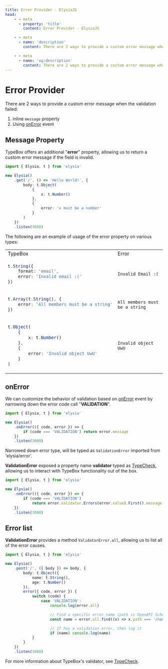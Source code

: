 ```yaml
---
title: Error Provider - ElysiaJS
head:
    - - meta
      - property: 'title'
        content: Error Provider - ElysiaJS

    - - meta
      - name: 'description'
        content: There are 2 ways to provide a custom error message when the validation failed. Inline message property. Using onError event. TypeBox offers an additional "error" property, allowing us to return a custom error message if the field is invalid.

    - - meta
      - name: 'og:description'
        content: There are 2 ways to provide a custom error message when the validation failed. Inline message property. Using onError event. TypeBox offers an additional "error" property, allowing us to return a custom error message if the field is invalid.
---
```


# Error Provider

There are 2 ways to provide a custom error message when the validation failed:

1. inline `message` property
2. Using [onError](/life-cycle/on-error) event

## Message Property

TypeBox offers an additional "**error**" property, allowing us to return a custom error message if the field is invalid.

```typescript
import { Elysia, t } from 'elysia'

new Elysia()
    .get('/', () => 'Hello World!', {
        body: t.Object(
            {
                x: t.Number()
            },
            {
                error: 'x must be a number'
            }
        )
    })
    .listen(3000)
```

The following are an example of usage of the error property on various types:

<table class="md-table">
<tr>
<td>TypeBox</td>
<td>Error</td>
</tr>

<tr>
<td>

```typescript
t.String({
    format: 'email',
    error: 'Invalid email :('
})
```

</td>
<td>

```
Invalid Email :(
```

</td>
</tr>

<tr>
<td>

```typescript
t.Array(t.String(), {
    error: 'All members must be a string'
})
```

</td>
<td>

```
All members must be a string
```

</td>
</tr>

<tr>
<td>

```typescript
t.Object(
    {
        x: t.Number()
    },
    {
        error: 'Invalid object UwU'
    }
)
```

</td>
<td>

```
Invalid object UwU
```

</td>
</tr>

</table>

## onError

We can customize the behavior of validation based on [onError](/life-cycle/on-error) event by narrowing down the error code call "**VALIDATION**".

```typescript
import { Elysia, t } from 'elysia'

new Elysia()
    .onError(({ code, error }) => {
        if (code === 'VALIDATION') return error.message
    })
    .listen(3000)
```

Narrowed down error type, will be typed as `ValidationError` imported from 'elysia/error'.

**ValidationError** exposed a property name **validator** typed as [TypeCheck](https://github.com/sinclairzx81/typebox#typecheck), allowing us to interact with TypeBox functionality out of the box.

```typescript
import { Elysia, t } from 'elysia'

new Elysia()
    .onError(({ code, error }) => {
        if (code === 'VALIDATION')
            return error.validator.Errors(error.value).First().message
    })
    .listen(3000)
```

## Error list

**ValidationError** provides a method `ValidatorError.all`, allowing us to list all of the error causes.

```typescript
import { Elysia, t } from 'elysia'

new Elysia()
    .post('/', ({ body }) => body, {
        body: t.Object({
            name: t.String(),
            age: t.Number()
        }),
        error({ code, error }) {
            switch (code) {
                case 'VALIDATION':
                    console.log(error.all)

                    // Find a specific error name (path is OpenAPI Schema compliance)
                    const name = error.all.find((x) => x.path === '/name')

                    // If has a validation error, then log it
                    if (name) console.log(name)
            }
        }
    })
    .listen(3000)
```

For more information about TypeBox's validator, see [TypeCheck](https://github.com/sinclairzx81/typebox#typecheck).
